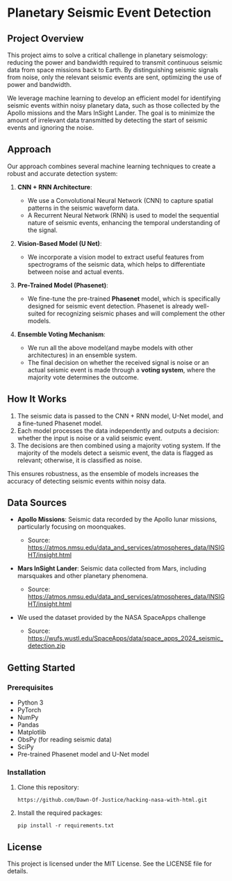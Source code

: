# Planetary Seismic Event Detection

## Project Overview

This project aims to solve a critical challenge in planetary seismology: reducing the power and bandwidth required to transmit continuous seismic data from space missions back to Earth. By distinguishing seismic signals from noise, only the relevant seismic events are sent, optimizing the use of power and bandwidth.

We leverage machine learning to develop an efficient model for identifying seismic events within noisy planetary data, such as those collected by the Apollo missions and the Mars InSight Lander. The goal is to minimize the amount of irrelevant data transmitted by detecting the start of seismic events and ignoring the noise.

## Approach

Our approach combines several machine learning techniques to create a robust and accurate detection system:

1.  **CNN + RNN Architecture**:
    -   We use a Convolutional Neural Network (CNN) to capture spatial patterns in the seismic waveform data.
    -   A Recurrent Neural Network (RNN) is used to model the sequential nature of seismic events, enhancing the temporal understanding of the signal.

2.  **Vision-Based Model (U Net)**:
    -   We incorporate a vision model to extract useful features from spectrograms of the seismic data, which helps to differentiate between noise and actual events.

3.  **Pre-Trained Model (Phasenet)**:
    -   We fine-tune the pre-trained **Phasenet** model, which is specifically designed for seismic event detection. Phasenet is already well-suited for recognizing seismic phases and will complement the other models.

4.  **Ensemble Voting Mechanism**:
    - We run all the above model(and maybe models with other architectures) in an ensemble system.
    - The final decision on whether the received signal is noise or an actual seismic event is made through a **voting system**, where the majority vote determines the outcome.

## How It Works
1.  The seismic data is passed to the CNN + RNN model, U-Net model, and a fine-tuned Phasenet model.
2.  Each model processes the data independently and outputs a decision: whether the input is noise or a valid seismic event.
3.  The decisions are then combined using a majority voting system. If the majority of the models detect a seismic event, the data is flagged as relevant; otherwise, it is classified as noise.

This ensures robustness, as the ensemble of models increases the accuracy of detecting seismic events within noisy data.

## Data Sources
-   **Apollo Missions**: Seismic data recorded by the Apollo lunar missions, particularly focusing on moonquakes. 
    - Source: https://atmos.nmsu.edu/data_and_services/atmospheres_data/INSIGHT/insight.html

-   **Mars InSight Lander**: Seismic data collected from Mars, including marsquakes and other planetary phenomena.
    -   Source: https://atmos.nmsu.edu/data_and_services/atmospheres_data/INSIGHT/insight.html

- We used the dataset provided by the NASA SpaceApps challenge
  - Source: https://wufs.wustl.edu/SpaceApps/data/space_apps_2024_seismic_detection.zip

## Getting Started

### Prerequisites

-   Python 3
-   PyTorch
-   NumPy
-   Pandas
-   Matplotlib
-   ObsPy (for reading seismic data)
-   SciPy
-   Pre-trained Phasenet model and U-Net model

### Installation

1.  Clone this repository:   
    
    `https://github.com/Dawn-Of-Justice/hacking-nasa-with-html.git` 
    
2.  Install the required packages:
    
    `pip install -r requirements.txt` 
    
## License
This project is licensed under the MIT License. See the LICENSE file for details.
